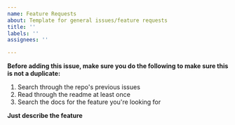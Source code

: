 ```yaml
---
name: Feature Requests
about: Template for general issues/feature requests
title: ''
labels: ''
assignees: ''

---
```


**Before adding this issue, make sure you do the following to make sure this is not a duplicate:**
1. Search through the repo's previous issues
2. Read through the readme at least once
3. Search the docs for the feature you're looking for

**Just describe the feature**
